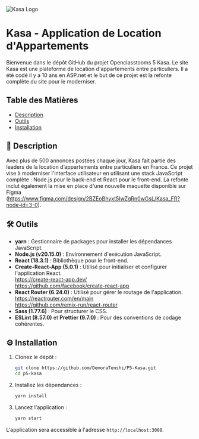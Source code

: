 ![Kasa Logo](./src/assets/logo.svg)

# Kasa - Application de Location d'Appartements

Bienvenue dans le dépôt GitHub du projet Openclasstooms 5 Kasa. Le site Kasa est une plateforme de location d'appartements entre particuliers. Il a été codé il y a 10 ans en ASP.net et le but de ce projet est la refonte complète du site pour le moderniser.

## Table des Matières

- [Description](#-Description)
- [Outils](#-Outils)
- [Installation](#-Installation)

## 📄 Description

Avec plus de 500 annonces postées chaque jour, Kasa fait partie des leaders de la location d’appartements entre particuliers en France. Ce projet vise à moderniser l'interface utilisateur en utilisant une stack JavaScript complète : Node.js pour le back-end et React pour le front-end. La refonte inclut également la mise en place d'une nouvelle maquette disponible sur Figma (https://www.figma.com/design/2BZEoBhyxt5IwZgRn0wGsL/Kasa_FR?node-id=3-0).

## 🛠 Outils

- **yarn** : Gestionnaire de packages pour installer les dépendances JavaScript.
- **Node.js (v20.15.0)** : Environnement d'exécution JavaScript.
- **React (18.3.1)** : Bibliothèque pour le front-end.
- **Create-React-App (5.0.1)** : Utilisé pour initialiser et configurer l'application React. <br>
  https://create-react-app.dev/ <br>
  https://github.com/facebook/create-react-app <br>
- **React Router (6.24.0)** : Utilisé pour gérer le routage de l'application. <br>
  https://reactrouter.com/en/main <br>
  https://github.com/remix-run/react-router <br>
- **Sass (1.77.6)** : Pour structurer le CSS.
- **ESLint (8.57.0)** et **Prettier (9.7.0)** : Pour des conventions de codage cohérentes.

## ⚙️ Installation

1. Clonez le dépôt :

   ```bash
   git clone https://github.com/DemoraTenshi/P5-Kasa.git
   cd p5-kasa
   ```

2. Installez les dépendances :

   ```bash
   yarn install
   ```

3. Lancez l'application :
   ```bash
   yarn start
   ```

L'application sera accessible à l'adresse `http://localhost:3000`.
